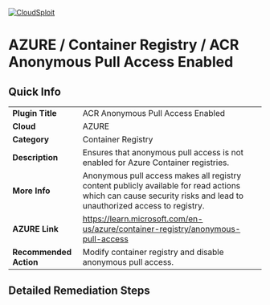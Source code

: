 [![CloudSploit](https://cloudsploit.com/img/logo-new-big-text-100.png "CloudSploit")](https://cloudsploit.com)

# AZURE / Container Registry / ACR Anonymous Pull Access Enabled

## Quick Info

| | |
|-|-|
| **Plugin Title** | ACR Anonymous Pull Access Enabled |
| **Cloud** | AZURE |
| **Category** | Container Registry |
| **Description** | Ensures that anonymous pull access is not enabled for Azure Container registries. |
| **More Info** | Anonymous pull access makes all registry content publicly available for read actions which can cause security risks and lead to unauthorized access to registry. |
| **AZURE Link** | https://learn.microsoft.com/en-us/azure/container-registry/anonymous-pull-access |
| **Recommended Action** | Modify container registry and disable anonymous pull access. |

## Detailed Remediation Steps
